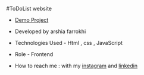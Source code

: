 #ToDoList website

- [Demo Project](https://arshiafarrokhi.github.io/ToDoList/)

- Developed by arshia farrokhi

- Technologies Used - Html , css , JavaScript

- Role - Frontend

- How to reach me : with my [instagram](https://www.instagram.com/arshia_farrokhi_web) and [linkedin](https://www.linkedin.com/in/arshia-farrokhi-623911278)
